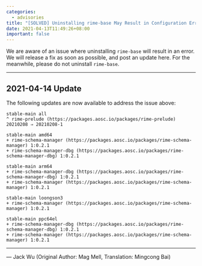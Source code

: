 ```yaml
---
categories:
  - advisories
title: "[SOLVED] Uninstalling rime-base May Result in Configuration Errors"
date: 2021-04-13T11:49:26+08:00
important: false
---
```


We are aware of an issue where uninstalling `rime-base` will result in an error.
We will release a fix as soon as possible, and post an update here.
For the meanwhile, please do not uninstall `rime-base`.

----

2021-04-14 Update
-----------------

The following updates are now available to address the issue above:

    stable-main all
    ^ rime-prelude (https://packages.aosc.io/packages/rime-prelude) 20210208 ⇒ 20210208-1

    stable-main amd64
    + rime-schema-manager (https://packages.aosc.io/packages/rime-schema-manager) 1:0.2.1
    + rime-schema-manager-dbg (https://packages.aosc.io/packages/rime-schema-manager-dbg) 1:0.2.1

    stable-main arm64
    + rime-schema-manager-dbg (https://packages.aosc.io/packages/rime-schema-manager-dbg) 1:0.2.1
    + rime-schema-manager (https://packages.aosc.io/packages/rime-schema-manager) 1:0.2.1

    stable-main loongson3
    + rime-schema-manager (https://packages.aosc.io/packages/rime-schema-manager) 1:0.2.1

    stable-main ppc64el
    + rime-schema-manager-dbg (https://packages.aosc.io/packages/rime-schema-manager-dbg) 1:0.2.1
    + rime-schema-manager (https://packages.aosc.io/packages/rime-schema-manager) 1:0.2.1


----

— Jack Wu (Original Author: Mag Mell, Translation: Mingcong Bai)
